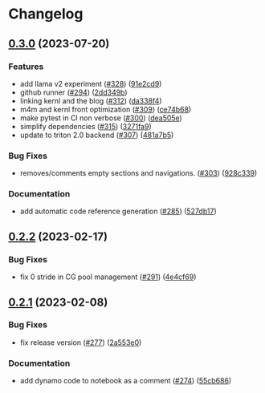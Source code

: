 # Changelog

## [0.3.0](https://github.com/ELS-RD/kernl/compare/v0.2.2...v0.3.0) (2023-07-20)


### Features

* add llama v2 experiment ([#328](https://github.com/ELS-RD/kernl/issues/328)) ([91e2cd9](https://github.com/ELS-RD/kernl/commit/91e2cd92db44d503874d39a9f6dec42c9f481a8e))
* github runner ([#294](https://github.com/ELS-RD/kernl/issues/294)) ([2dd349b](https://github.com/ELS-RD/kernl/commit/2dd349b241f9c9fdb059bb4d2d10590340ea2edc))
* linking kernl and the blog ([#312](https://github.com/ELS-RD/kernl/issues/312)) ([da338f4](https://github.com/ELS-RD/kernl/commit/da338f4af48d9462d68b49c7c5be49400c5a06dc))
* m4m and kernl front optimization ([#309](https://github.com/ELS-RD/kernl/issues/309)) ([ce74b68](https://github.com/ELS-RD/kernl/commit/ce74b68b8a30bc73ae89f700bd348cc8df903797))
* make pytest in CI non verbose ([#300](https://github.com/ELS-RD/kernl/issues/300)) ([dea505e](https://github.com/ELS-RD/kernl/commit/dea505e7b099276cba94281c5512f68677ec4b5c))
* simplify dependencies ([#315](https://github.com/ELS-RD/kernl/issues/315)) ([3271fa9](https://github.com/ELS-RD/kernl/commit/3271fa9f9f56a2568e1e8b2ca566743ca0e3b373))
* update to triton 2.0 backend ([#307](https://github.com/ELS-RD/kernl/issues/307)) ([481a7b5](https://github.com/ELS-RD/kernl/commit/481a7b522b1dfee97aa6eed80d766f09f3d8e9f9))


### Bug Fixes

* removes/comments empty sections and navigations. ([#303](https://github.com/ELS-RD/kernl/issues/303)) ([928c339](https://github.com/ELS-RD/kernl/commit/928c339581bd4cc99ca8b4fcfa76cd2525b36ff2))


### Documentation

* add automatic code reference generation ([#285](https://github.com/ELS-RD/kernl/issues/285)) ([527db17](https://github.com/ELS-RD/kernl/commit/527db1722fdf13b367af9edcf975674a0a2d7cd2))

## [0.2.2](https://github.com/ELS-RD/kernl/compare/v0.2.1...v0.2.2) (2023-02-17)


### Bug Fixes

* fix 0 stride in CG pool management ([#291](https://github.com/ELS-RD/kernl/issues/291)) ([4e4cf69](https://github.com/ELS-RD/kernl/commit/4e4cf695701c249c77e6d88cc4c0dfe99458eb93))

## [0.2.1](https://github.com/ELS-RD/kernl/compare/v0.2.0...v0.2.1) (2023-02-08)


### Bug Fixes

* fix release version ([#277](https://github.com/ELS-RD/kernl/issues/277)) ([2a553e0](https://github.com/ELS-RD/kernl/commit/2a553e03b4895c8a0427f4f74b30cd66436c7790))


### Documentation

* add dynamo code to notebook as a comment ([#274](https://github.com/ELS-RD/kernl/issues/274)) ([55cb686](https://github.com/ELS-RD/kernl/commit/55cb68659852e10a6a43f92c087f5be788e9a010))
